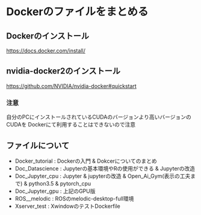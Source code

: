 # Dockerのファイルをまとめる

## Dockerのインストール
https://docs.docker.com/install/

## nvidia-docker2のインストール
https://github.com/NVIDIA/nvidia-docker#quickstart
### 注意
自分のPCにインストールされているCUDAのバージョンより高いバージョンのCUDAを
Dockerにて利用することはできないので注意

## ファイルについて
+ Docker_tutorial : Dockerの入門 & Dokcerについてのまとめ
+ Doc_Datascience : Jupyterの基本環境やRの使用ができる & Jupyterの改造
+ Doc_Jupyter_cpu : Jupyter & jupyterの改造 & Open_Ai_Gym(表示の工夫まで) & python3.5 & pytorch_cpu
+ Doc_Jupyter_gpu : 上記のGPU版
+ ROS__melodic : ROSのmelodic-desktop-full環境
+ Xserver_test : XwindowのテストDockerfile
